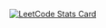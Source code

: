 [![LeetCode Stats Card](https://leetcard.jacoblin.cool/paviel_tarczylau?theme=light&font=Ubuntu%20Mono&ext=heatmap&show_rank=false)](https://leetcode.com/u/paviel_tarczylau/)
